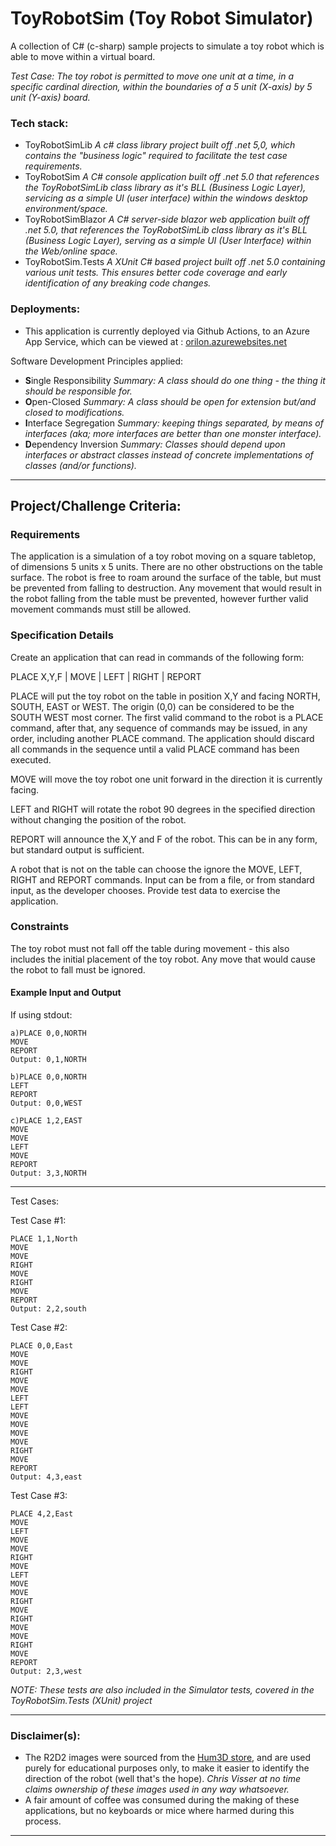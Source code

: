 # ToyRobotSim (Toy Robot Simulator)
A collection of C# (c-sharp) sample projects to simulate a toy robot which is able to move within a virtual board.

_Test Case: The toy robot is permitted to move one unit at a time, in a specific cardinal direction, within the boundaries of a 5 unit (X-axis) by 5 unit (Y-axis) board._

### Tech stack:

- ToyRobotSimLib
  _A c# class library project built off .net 5,0, which contains the "business logic" required to facilitate the test case requirements._
- ToyRobotSim
  _A C# console application built off .net 5.0 that references the ToyRobotSimLib class library as it's BLL (Business Logic Layer), servicing as a simple UI (user interface) within the windows desktop environment/space._
- ToyRobotSimBlazor
  _A C# server-side blazor web application built off .net 5.0, that references the ToyRobotSimLib class library as it's BLL (Business Logic Layer), serving as a simple UI (User Interface) within the Web/online space._
- ToyRobotSim.Tests
  _A XUnit C# based project built off .net 5.0 containing various unit tests. This ensures better code coverage and early identification of any breaking code changes._

### Deployments:

- This application is currently deployed via Github Actions, to an Azure App Service, which can be viewed at : [orilon.azurewebsites.net](https://orilon.azurewebsites.net)

Software Development Principles applied:

- **S**ingle Responsibility
  _Summary: A class should do one thing - the thing it should be responsible for._
- **O**pen-Closed
  _Summary: A class should be open for extension but/and closed to modifications._
- **I**nterface Segregation
  _Summary: keeping things separated, by means of interfaces (aka; more interfaces are better than one monster interface)._
- **D**ependency Inversion
  _Summary: Classes should depend upon interfaces or abstract classes instead of concrete implementations of classes (and/or functions)._

-----

## Project/Challenge Criteria:

### Requirements

The application is a simulation of a toy robot moving on a square tabletop, of dimensions 5 units x 5 units.
There are no other obstructions on the table surface.
The robot is free to roam around the surface of the table, but must be prevented from falling to destruction.
Any movement that would result in the robot falling from the table must be prevented, however further valid movement commands must still be allowed.

### Specification Details

Create an application that can read in commands of the following form:

PLACE X,Y,F | MOVE | LEFT | RIGHT | REPORT

PLACE will put the toy robot on the table in position X,Y and facing NORTH, SOUTH, EAST or WEST.
The origin (0,0) can be considered to be the SOUTH WEST most corner.
The first valid command to the robot is a PLACE command, after that, any sequence of commands may be issued, in any order, including another PLACE command.
The application should discard all commands in the sequence until a valid PLACE command has been executed.

MOVE will move the toy robot one unit forward in the direction it is currently facing.

LEFT and RIGHT will rotate the robot 90 degrees in the specified direction without changing the position of the robot.

REPORT will announce the X,Y and F of the robot. This can be in any form, but standard output is sufficient.

A robot that is not on the table can choose the ignore the MOVE, LEFT, RIGHT and REPORT commands.
Input can be from a file, or from standard input, as the developer chooses.
Provide test data to exercise the application.

### Constraints

The toy robot must not fall off the table during movement - this also includes the initial placement of the toy robot.
Any move that would cause the robot to fall must be ignored.

#### Example Input and Output

If using stdout:

```
a)PLACE 0,0,NORTH
MOVE
REPORT
Output: 0,1,NORTH 
```

```
b)PLACE 0,0,NORTH
LEFT
REPORT
Output: 0,0,WEST 
```

```
c)PLACE 1,2,EAST
MOVE
MOVE
LEFT
MOVE
REPORT
Output: 3,3,NORTH
```

-----

Test Cases:

Test Case #1:

```
PLACE 1,1,North
MOVE
MOVE
RIGHT
MOVE
RIGHT
MOVE
REPORT
Output: 2,2,south
```

Test Case #2:

```
PLACE 0,0,East
MOVE
MOVE
RIGHT
MOVE
MOVE
LEFT
LEFT
MOVE
MOVE
MOVE
MOVE
RIGHT
MOVE
REPORT
Output: 4,3,east
```

Test Case #3:

```
PLACE 4,2,East
MOVE
LEFT
MOVE
MOVE
RIGHT
MOVE
LEFT
MOVE
MOVE
RIGHT
MOVE
RIGHT
MOVE
MOVE
RIGHT
MOVE
REPORT
Output: 2,3,west
```

_NOTE: These tests are also included in the Simulator tests, covered in the ToyRobotSim.Tests (XUnit) project_

------

### Disclaimer(s):

- The R2D2 images were sourced from the [Hum3D store](https://hum3d.com/360-view/?id=185036), and are used purely for educational purposes only, to make it easier to identify the direction of the robot (well that's the hope). _Chris Visser at no time claims ownership of these images used in any way whatsoever._
- A fair amount of coffee was consumed during the making of these applications, but no keyboards or mice where harmed during this process.

-----


